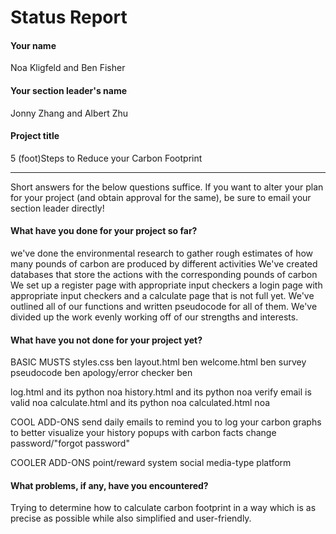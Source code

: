 # Status Report

#### Your name

Noa Kligfeld and Ben Fisher

#### Your section leader's name

Jonny Zhang and Albert Zhu

#### Project title

5 (foot)Steps to Reduce your Carbon Footprint

***

Short answers for the below questions suffice. If you want to alter your plan for your project (and obtain approval for the same), be sure to email your section leader directly!

#### What have you done for your project so far?

we've done the environmental research to gather rough estimates of how many pounds of carbon are produced by different activities
We've created databases that store the actions with the corresponding pounds of carbon
We set up a register page with appropriate input checkers
a login page with appropriate input checkers
and a calculate page that is not full yet.
We've outlined all of our functions and written pseudocode for all of them.
We've divided up the work evenly working off of our strengths and interests.



#### What have you not done for your project yet?
BASIC MUSTS
styles.css ben
layout.html ben
welcome.html ben
survey pseudocode ben
apology/error checker ben

log.html and its python noa
history.html and its python noa
verify email is valid noa
calculate.html and its python noa
calculated.html noa

COOL ADD-ONS
send daily emails to remind you to log your carbon
graphs to better visualize your history
popups with carbon facts
change password/"forgot password"

COOLER ADD-ONS
point/reward system
social media-type platform


#### What problems, if any, have you encountered?

Trying to determine how to calculate carbon footprint in
a way which is as precise as possible while also simplified and
user-friendly.
